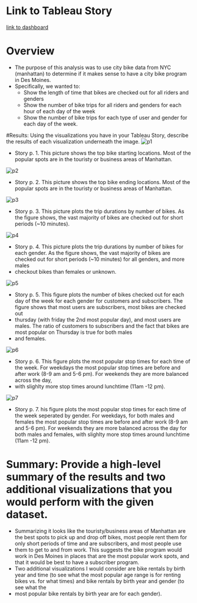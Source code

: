 # Link to Tableau Story
[link to dashboard](https://public.tableau.com/app/profile/jason.jason/viz/TableauCityBikeChallenge/CityBikeStory)

# Overview
- The purpose of this analysis was to use city bike data from NYC (manhattan) to determine if it makes sense to have a city bike program in Des Moines. 
- Specifically, we wanted to:
	- Show the length of time that bikes are checked out for all riders and genders
	- Show the number of bike trips for all riders and genders for each hour of each day of the week
	- Show the number of bike trips for each type of user and gender for each day of the week.

#Results: Using the visualizations you have in your Tableau Story, describe the results of each visualization underneath the image.
![p1](p1.png)

- Story p. 1. This picture shows the top bike starting locations. Most of the popular spots are in the touristy or business areas of Manhattan.

![p2](p2.png)

- Story p. 2. This picture shows the top bike ending locations. Most of the popular spots are in the touristy or business areas of Manhattan.

![p3](p3.png)

- Story p. 3. This picture plots the trip durations by number of bikes. As the figure shows, the vast majority of bikes are checked out for short periods (~10 minutes).

![p4](p4.png)

- Story p. 4. This picture plots the trip durations by number of bikes for each gender. As the figure shows, the vast majority of bikes are checked out for short periods (~10 minutes) for all genders, and more males
- checkout bikes than females or unknown.

![p5](p5.png)

- Story p. 5. This figure plots the number of bikes checked out for each day of the week for each gender for customers and subscribers. The figure shows that most users are subscribers, most bikes are checked out
- thursday (with friday the 2nd most popular day), and most users are males. The ratio of customers to subscribers and the fact that bikes are most popular on Thursday is true for both males 
- and females.

![p6](p6.png)

- Story p. 6. This figure plots the most popular stop times for each time of the week. For weekdays the most popular stop times are before and after work (8-9 am and 5-6 pm). For weekends they are more balanced across the day, 
- with slighlty more stop times around lunchtime (11am -12 pm).

![p7](p7.png)

- Story p. 7. his figure plots the most popular stop times for each time of the week seperated by gender. For weekdays, for both males and females the most popular stop times are before and after work (8-9 am and 5-6 pm). For weekends they are more balanced across the day for both males and females, with slighlty more stop times around lunchtime (11am -12 pm).

# Summary: Provide a high-level summary of the results and two additional visualizations that you would perform with the given dataset.

- Summarizing it looks like the touristy/business areas of Manhattan are the best spots to pick up and drop off bikes, most people rent them for only short periods of time and are subscribers, and most people use 
- them to get to and from work. This suggests the bike program would work in Des Moines in places that are the most popular work spots, and that it would be best to have a subscriber program. 
- Two additional visualizations I would consider are bike rentals by birth year and time (to see what the most popular age range is for renting bikes vs. for what times) and bike rentals by birth year and gender (to see what the
- most popular bike rentals by birth year are for each gender). 